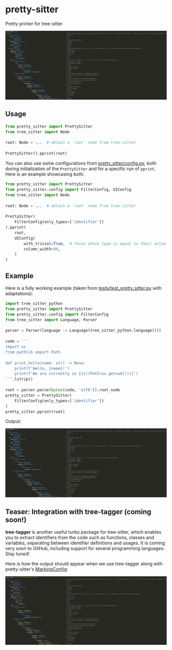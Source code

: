 # pretty-sitter

Pretty printer for tree-sitter

![assets/example-output.png](assets/example-output.png)

## Usage

```python
from pretty_sitter import PrettySitter
from tree_sitter import Node

root: Node = ...  # obtain a `root` node from tree-sitter

PrettySitter().pprint(root)
```

You can also use some configurations from [pretty_sitter/config.py](pretty_sitter/config.py),
both during initialization of the `PrettySitter` and for a specific run of `pprint`.
Here is an example showcasing both:

```python
from pretty_sitter import PrettySitter
from pretty_sitter.config import FilterConfig, UIConfig
from tree_sitter import Node

root: Node = ...  # obtain a `root` node from tree-sitter

PrettySitter(
    FilterConfig(only_types=['identifier'])
).pprint(
    root,
    UIConfig(
        with_trivial=True,  # those whose type is equal to their actual content, e.g. '(', ':', 'pass'
        column_width=90,
    )
)
```

## Example

Here is a fully working example (taken from [tests/test_pretty_sitter.py](tests/test_pretty_sitter.py) with adaptations):

```python
import tree_sitter_python
from pretty_sitter import PrettySitter
from pretty_sitter.config import FilterConfig
from tree_sitter import Language, Parser

parser = Parser(language := Language(tree_sitter_python.language()))

code = '''
import os
from pathlib import Path

def print_hello(name: str) -> None:
    print(f'Hello, {name}!')
    print(f'We are currently in {str(Path(os.getcwd()))}')
'''.lstrip()

root = parser.parse(bytes(code, 'utf8')).root_node
pretty_sitter = PrettySitter(
    FilterConfig(only_types=['identifier'])
)
pretty_sitter.pprint(root)
```

Output:

![assets/example-output.png](assets/example-output.png)

## Teaser: Integration with tree-tagger (coming soon!)

**tree-tagger** is another useful turbo package for tree-sitter, which enables you to extract identifiers
from the code such as functions, classes and variables, separating between identifier definitions and usages.
It is coming very soon to GitHub, including support for several programming languages. Stay tuned!

Here is how the output should appear when we use tree-tagger
along with pretty-sitter's [MarkingConfig](pretty_sitter/config.py?plain=1#L34):

![assets/example-output-with-tags.png](assets/example-output-with-tags.png)
